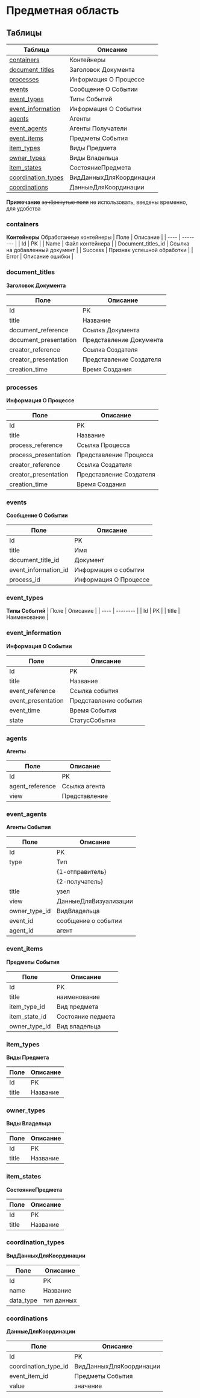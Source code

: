 # Предметная область
## Таблицы

| Таблица | Описание |
| ------- | -------- |
| [containers](#containers) | Контейнеры |
| [document_titles](#document_titles) | Заголовок Документа |
| [processes](#processes) | Информация О Процессе |
| [events](#events) | Сообщение О Событии |
| [event_types](#event_types) | Типы Событий |
| [event_information](#event_information) | Информация О Событии |
| [agents](#agents) | Агенты |
| [event_agents](#event_agents) | Агенты Получатели |
| [event_items](#event_items) | Предметы События |
| [item_types](#item_types) | Виды Предмета |
| [owner_types](#owner_types) | Виды Владельца |
| [item_states](#item_states) | СостояниеПредмета |
| [coordination_types](#coordination_types) | ВидДанныхДляКоординации |
| [coordinations](#coordinations) | ДанныеДляКоординации |

**Примечание** ~~зачёркнутые поля~~ не использовать, введены временно, для удобства 

### containers 
**Контейнеры**
Обработанные контейнеры
| Поле | Описание |
| ---- | -------- |
| Id   | PK       |
| Name | Файл контейнера |
| Document_titles_id | Ссылка на добавленный документ |
| Success | Признак успешной обработки |
| Error | Описание ошибки |

### document_titles 
**Заголовок Документа**

| Поле | Описание |
| ---- | -------- |
| Id   | PK       |
| title   | Название |
| document_reference | Ссылка Документа |
| document_presentation | Представление Документа |
| creator_reference | Ссылка Создателя |
| creator_presentation | Представление Создателя |
| creation_time | Время Создания |

### processes 
**Информация О Процессе**

| Поле | Описание |
| ---- | -------- |
| Id   | PK       |
| title | Название |
| process_reference | Ссылка Процесса |
| process_presentation | Представление Процесса |
| creator_reference | Ссылка Создателя |
| creator_presentation | Представление Создателя |
| creation_time | Время Создания |

### events 
**Сообщение О Событии**

| Поле | Описание |
| ---- | -------- |
| Id   | PK       |
| title | Имя |
| document_title_id | Документ |
| event_information_id | Информация о событии |
| process_id | Информация О Процессе |

### event_types 
**Типы Событий**
| Поле | Описание |
| ---- | -------- |
| Id   | PK       |
| title   | Наименование |

### event_information 
**Информация О Событии**

| Поле | Описание |
| ---- | -------- |
| Id   | PK       |
| title | Название |
| event_reference | Ссылка события |
| event_presentation | Представление события |
| event_time | Время События |
| state | СтатусСобытия |

### agents 
**Агенты**

| Поле | Описание |
| ---- | -------- |
| Id   | PK       |
| agent_reference | Ссылка агента |
| view | Представление |

### event_agents 
**Агенты Cобытия**

| Поле | Описание |
| ---- | -------- |
| Id   | PK       |
| type  | Тип |
|   | {1-отправитель}  |
|   | {2-получатель}  |
| title | узел |
| view | ДанныеДляВизуализации |
| owner_type_id | ВидВладельца |
| event_id | сообщение о событии |
| agent_id | агент |

### event_items
**Предметы События**

| Поле | Описание |
| ---- | -------- |
| Id   | PK       |
| title | наименование |
| item_type_id | Вид предмета |
| item_state_id | Состояние педмета |
| owner_type_id | Вид владельца |


### item_types
**Виды Предмета**

| Поле | Описание |
| ---- | -------- |
| Id   | PK       |
| title | Название |


### owner_types
**Виды Владельца**

| Поле | Описание |
| ---- | -------- |
| Id   | PK       |
| title | Название |


### item_states
**СостояниеПредмета**

| Поле | Описание |
| ---- | -------- |
| Id   | PK       |
| title | Название |


### coordination_types
**ВидДанныхДляКоординации**

| Поле | Описание |
| ---- | -------- |
| Id   | PK       |
| name | Название |
| data_type | тип данных |


### coordinations
**ДанныеДляКоординации**

| Поле | Описание |
| ---- | -------- |
| Id   | PK       |
| coordination_type_id | ВидДанныхДляКоординации |
| event_item_id | Предметы События |
| value | значение |


